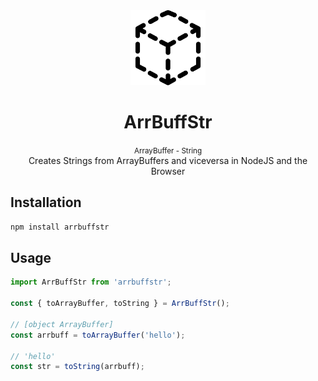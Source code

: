 <div align="center">
  <img 
    src="https://raw.githubusercontent.com/estebanborai/arrbuffstr/master/docs/icon.png"
    height="120"
    width="120"
  />
  <h1>ArrBuffStr</h1>
  <small>ArrayBuffer - String</small>
  <br />
  <span>Creates Strings from ArrayBuffers and viceversa in NodeJS and the Browser</span>
</div>

## Installation

```sh
npm install arrbuffstr
```

## Usage

```js
import ArrBuffStr from 'arrbuffstr';

const { toArrayBuffer, toString } = ArrBuffStr();

// [object ArrayBuffer]
const arrbuff = toArrayBuffer('hello');

// 'hello'
const str = toString(arrbuff);
```
